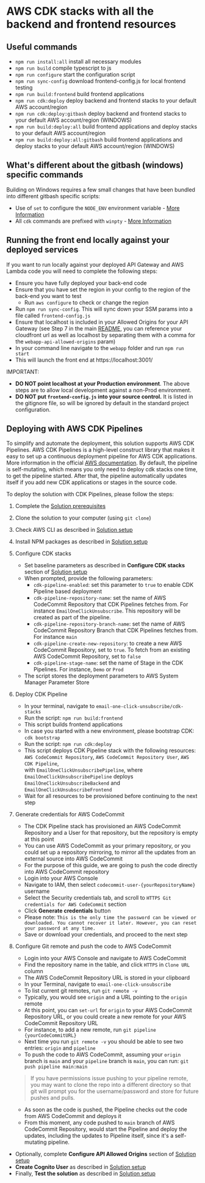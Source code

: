 # AWS CDK stacks with all the backend and frontend resources

## Useful commands

 * `npm run install:all`                 install all necessary modules
 * `npm run build`                       compile typescript to js
 * `npm run configure`                   start the configuration script
 * `npm run sync-config`                 download frontend-config.js for local frontend testing
 * `npm run build:frontend`              build frontend applications
 * `npm run cdk:deploy`                  deploy backend and frontend stacks to your default AWS account/region
 * `npm run cdk:deploy:gitbash`          deploy backend and frontend stacks to your default AWS account/region (WINDOWS)
 * `npm run build:deploy:all`            build frontend applications and deploy stacks to your default AWS account/region
 * `npm run build:deploy:all:gitbash`    build frontend applications and deploy stacks to your default AWS account/region (WINDOWS) 

 ## What's different about the gitbash (windows) specific commands
 Building on Windows requires a few small changes that have been bundled into different gitbash specific scripts:
 * Use of `set` to configure the `NODE_ENV` environment variable - [More Information](https://stackoverflow.com/a/9250168)
 * All `cdk` commands are prefixed with `winpty` - [More Information](https://github.com/git-for-windows/git/wiki/FAQ#some-native-console-programs-dont-work-when-run-from-git-bash-how-to-fix-it)

## Running the front end locally against your deployed services
If you want to run locally against your deployed API Gateway and AWS Lambda code you will need to complete the following steps:
- Ensure you have fully deployed your back-end code
- Ensure that you have set the region in your config to the region of the back-end you want to test
  - Run `aws configure` to check or change the region
- Run `npm run sync-config`. This will sync down your SSM params into a file called `frontend-config.js`
- Ensure that localhost is included in your Allowed Origins for your API Gateway
(see Step 7 in the main [README](../README.md),  you can reference your cloudfront url as well as localhost by separating them with a comma for the `webapp-api-allowed-origins` param)
- In your command line navigate to the `webapp` folder and run `npm run start` 
- This will launch the front end at https://localhost:3001/

IMPORTANT:
- **DO NOT point localhost at your Production environment**. The above steps are to allow local development against a non-Prod environment.
- **DO NOT put `frontend-config.js` into your source control.** It is listed in the gitignore file, so will be ignored by default in the standard project configuration.

## Deploying with AWS CDK Pipelines

To simplify and automate the deployment, this solution supports AWS CDK Pipelines. 
AWS CDK Pipelines is a high-level construct library that makes it easy to set up a continuous deployment pipeline for AWS CDK applications.
More information in the official [AWS documentation](https://docs.aws.amazon.com/cdk/api/latest/docs/pipelines-readme.html).
By default, the pipeline is self-mutating, which means you only need to deploy cdk stacks one time, to get the pipeline started. 
After that, the pipeline automatically updates itself if you add new CDK applications or stages in the source code.

To deploy the solution with CDK Pipelines, please follow the steps: 

1. Complete the [Solution prerequisites](../README.md#Solution-prerequisites)
2. Clone the solution to your computer (using `git clone`)
3. Check AWS CLI as described in [Solution setup](../README.md#Solution-setup)
4. Install NPM packages as described in [Solution setup](../README.md#Solution-setup)

5. Configure CDK stacks
    - Set baseline parameters as described in **Configure CDK stacks** section of [Solution setup](../README.md#Solution-setup)
    - When prompted, provide the following parameters:
        - `cdk-pipeline-enabled`: set this parameter to `true` to enable CDK Pipeline based deployment
        - `cdk-pipeline-repository-name`: set the name of AWS CodeCommit Repository that CDK Pipelines fetches from. For instance `EmailOneClickUnsubscribe`. This repository will be created as part of the pipeline.
        - `cdk-pipeline-repository-branch-name`: set the name of AWS CodeCommit Repository Branch that CDK Pipelines fetches from. For instance `main`
        - `cdk-pipeline-create-new-repository`: to create a new AWS CodeCommit Repository, set to `true`. To fetch from an existing AWS CodeCommit Repository, set to `false`
        - `cdk-pipeline-stage-name`: set the name of Stage in the CDK Pipelines. For instance, `Demo` or `Prod`
    - The script stores the deployment parameters to AWS System Manager Parameter Store

6. Deploy CDK Pipeline
    - In your terminal, navigate to `email-one-click-unsubscribe/cdk-stacks`
    - Run the script: `npm run build:frontend`
    - This script builds frontend applications
    - In case you started with a new environment, please bootstrap CDK: `cdk bootstrap`
    - Run the script: `npm run cdk:deploy`
    - This script deploys CDK Pipeline stack with the following resources:  
      `AWS CodeCommit Repository`, `AWS CodeCommit Repository User`, `AWS CDK Pipeline`,  
      with `EmailOneClickUnsubscribePipeline`, where `EmailOneClickUnsubscribePipeline` deploys `EmailOneClickUnsubscribeBackend` and `EmailOneClickUnsubscribeFrontend`
    - Wait for all resources to be provisioned before continuing to the next step

7. Generate credentials for AWS CodeCommit
    - The CDK Pipeline stack has provisioned an AWS CodeCommit Repository and a User for that repository, but the repository is empty at this point
    - You can use AWS CodeCommit as your primary repository, or you could set up a repository mirroring, to mirror all the updates from an external source into AWS CodeCommit
    - For the purpose of this guide, we are going to push the code directly into AWS CodeCommit repository
    - Login into your AWS Console
    - Navigate to IAM, then select `codecommit-user-{yourRepositoryName}` username
    - Select the Security credentials tab, and scroll to `HTTPS Git credentials for AWS CodeCommit` section
    - Click **Generate credentials** button
    - Please note: `This is the only time the password can be viewed or downloaded. You cannot recover it later. However, you can reset your password at any time.`
    - Save or download your credentials, and proceed to the next step

8. Configure Git remote and push the code to AWS CodeCommit
    - Login into your AWS Console and navigate to AWS CodeCommit
    - Find the repository name in the table, and click `HTTPS` in `Clone URL` column
    - The AWS CodeCommit Repository URL is stored in your clipboard
    - In your Terminal, navigate to `email-one-click-unsubscribe`
    - To list current git remotes, run `git remote -v`
    - Typically, you would see `origin` and a URL pointing to the `origin` remote
    - At this point, you can `set-url` for `origin` to your AWS CodeCommit Repository URL, or you could create a new remote for your AWS CodeCommit Repository URL
    - For instance, to add a new remote, run `git pipeline {yourCodeCommitURL}`
    - Next time you run `git remote -v` you should be able to see two entries: `origin` and `pipeline`
    - To push the code to AWS CodeCommit, assuming your `origin` branch is `main` and your `pipeline` branch is `main`, you can run: `git push pipeline main:main`

    > If you have permissions issue pushing to your pipeline remote, you may want to clone the repo into a different directory so that git will prompt you for the username/password and store for future pushes and pulls. 

    - As soon as the code is pushed, the Pipeline checks out the code from AWS CodeCommit and deploys it
    - From this moment, any code pushed to `main` branch of AWS CodeCommit Repository, would start the Pipeline and deploy the updates, including the updates to Pipeline itself, since it's a self-mutating pipeline.

- Optionally, complete **Configure API Allowed Origins** section of [Solution setup](../README.md#Solution-setup)
- **Create Cognito User** as described in [Solution setup](../README.md#Solution-setup)
- Finally, **Test the solution** as described in [Solution setup](../README.md#Solution-setup)
